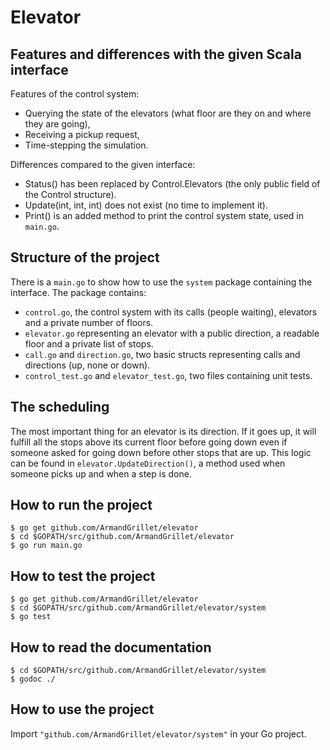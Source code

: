 # Elevator

## Features and differences with the given Scala interface

Features of the control system:
- Querying the state of the elevators (what floor are they on and where they are going),
- Receiving a pickup request,
- Time-stepping the simulation.

Differences compared to the given interface:
- Status() has been replaced by Control.Elevators (the only public field of the Control structure).
- Update(int, int, int) does not exist (no time to implement it).
- Print() is an added method to print the control system state, used in `main.go`.

## Structure of the project
There is a `main.go` to show how to use the `system` package containing the interface. The package contains:
- `control.go`, the control system with its calls (people waiting), elevators and a private number of floors.
- `elevator.go` representing an elevator with a public direction, a readable floor and a private list of stops.
- `call.go` and `direction.go`, two basic structs representing calls and directions (up, none or down).
- `control_test.go` and `elevator_test.go`, two files containing unit tests.

## The scheduling
The most important thing for an elevator is its direction. If it goes up, it will fulfill all the stops above its current floor before going down even if someone asked for going down before other stops that are up. This logic can be found in `elevator.UpdateDirection()`, a method used when someone picks up and when a step is done.

## How to run the project
```
$ go get github.com/ArmandGrillet/elevator
$ cd $GOPATH/src/github.com/ArmandGrillet/elevator
$ go run main.go
```

## How to test the project
```
$ go get github.com/ArmandGrillet/elevator
$ cd $GOPATH/src/github.com/ArmandGrillet/elevator/system
$ go test
```

## How to read the documentation
```
$ cd $GOPATH/src/github.com/ArmandGrillet/elevator/system
$ godoc ./
```

## How to use the project
Import `"github.com/ArmandGrillet/elevator/system"` in your Go project.
